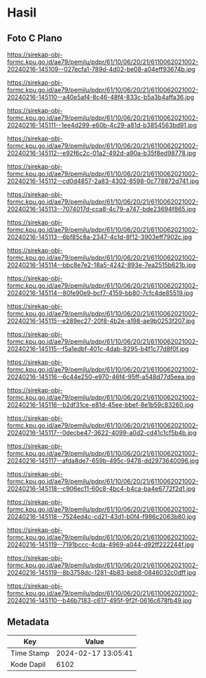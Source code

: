 # Hasil

## Foto C Plano

https://sirekap-obj-formc.kpu.go.id/ae79/pemilu/pdpr/61/10/06/20/21/6110062021002-20240216-145109--027ecfa1-789d-4d02-be08-a04eff93674b.jpg

https://sirekap-obj-formc.kpu.go.id/ae79/pemilu/pdpr/61/10/06/20/21/6110062021002-20240216-145110--a40e5af4-8c46-48f4-833c-b5a3b4affa36.jpg

https://sirekap-obj-formc.kpu.go.id/ae79/pemilu/pdpr/61/10/06/20/21/6110062021002-20240216-145111--1ee4d299-e60b-4c29-a81d-b3854563bd91.jpg

https://sirekap-obj-formc.kpu.go.id/ae79/pemilu/pdpr/61/10/06/20/21/6110062021002-20240216-145112--e92f6c2c-01a2-492d-a90a-b35f8ed98778.jpg

https://sirekap-obj-formc.kpu.go.id/ae79/pemilu/pdpr/61/10/06/20/21/6110062021002-20240216-145112--cd0d4857-2a83-4302-8598-0c778872d741.jpg

https://sirekap-obj-formc.kpu.go.id/ae79/pemilu/pdpr/61/10/06/20/21/6110062021002-20240216-145113--7074017d-cca8-4c79-a747-bde23694f865.jpg

https://sirekap-obj-formc.kpu.go.id/ae79/pemilu/pdpr/61/10/06/20/21/6110062021002-20240216-145113--6bf85c8a-2347-4c1d-8f12-3903eff7902c.jpg

https://sirekap-obj-formc.kpu.go.id/ae79/pemilu/pdpr/61/10/06/20/21/6110062021002-20240216-145114--bbc8e7e2-18a5-4242-893e-7ea2515b621b.jpg

https://sirekap-obj-formc.kpu.go.id/ae79/pemilu/pdpr/61/10/06/20/21/6110062021002-20240216-145114--80fe90e9-bcf7-4159-bb80-7cfc4de85519.jpg

https://sirekap-obj-formc.kpu.go.id/ae79/pemilu/pdpr/61/10/06/20/21/6110062021002-20240216-145115--e289ec27-20f8-4b2e-a198-ae9b0253f207.jpg

https://sirekap-obj-formc.kpu.go.id/ae79/pemilu/pdpr/61/10/06/20/21/6110062021002-20240216-145115--f5a1edbf-401c-4dab-8295-b4f1c77d8f0f.jpg

https://sirekap-obj-formc.kpu.go.id/ae79/pemilu/pdpr/61/10/06/20/21/6110062021002-20240216-145116--6c44e250-e970-46f4-95ff-a548d77d5eea.jpg

https://sirekap-obj-formc.kpu.go.id/ae79/pemilu/pdpr/61/10/06/20/21/6110062021002-20240216-145116--b2df31ce-e81d-45ee-bbef-8e1b59c83260.jpg

https://sirekap-obj-formc.kpu.go.id/ae79/pemilu/pdpr/61/10/06/20/21/6110062021002-20240216-145117--0decbe47-3622-4099-a0d2-cd41c1cf5b4b.jpg

https://sirekap-obj-formc.kpu.go.id/ae79/pemilu/pdpr/61/10/06/20/21/6110062021002-20240216-145117--afda8de7-659b-495c-9478-dd2973640096.jpg

https://sirekap-obj-formc.kpu.go.id/ae79/pemilu/pdpr/61/10/06/20/21/6110062021002-20240216-145118--c906ec11-60c8-4bc4-b4ca-ba4e6772f2d1.jpg

https://sirekap-obj-formc.kpu.go.id/ae79/pemilu/pdpr/61/10/06/20/21/6110062021002-20240216-145118--7524ed4c-cd21-43d1-b0f4-f986c2063b80.jpg

https://sirekap-obj-formc.kpu.go.id/ae79/pemilu/pdpr/61/10/06/20/21/6110062021002-20240216-145119--7191bccc-4cda-4969-a044-d92ff222244f.jpg

https://sirekap-obj-formc.kpu.go.id/ae79/pemilu/pdpr/61/10/06/20/21/6110062021002-20240216-145119--8b3758dc-1281-4b83-beb8-0846032c0dff.jpg

https://sirekap-obj-formc.kpu.go.id/ae79/pemilu/pdpr/61/10/06/20/21/6110062021002-20240216-145110--b46b7183-c617-495f-9f2f-0616c678fb49.jpg


## Metadata

| Key        | Value               |
| ---------- | ------------------- |
| Time Stamp | 2024-02-17 13:05:41 |
| Kode Dapil | 6102                |




